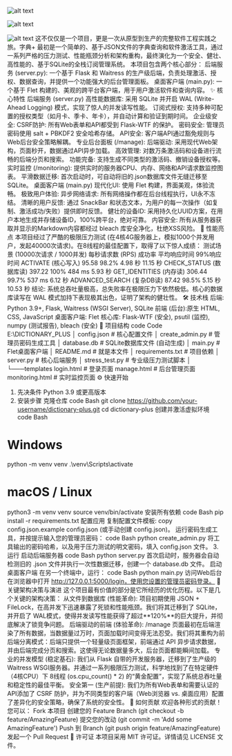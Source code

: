 ![alt text](https://img.shields.io/badge/python-3.9+-blue.svg)

![alt text](https://img.shields.io/badge/License-MIT-yellow.svg)

![alt text](https://img.shields.io/badge/PRs-welcome-brightgreen.svg)
这不仅仅是一个项目，更是一次从原型到生产的完整软件工程实践之旅。字典+ 最初是一个简单的、基于JSON文件的字典查询和软件激活工具，通过一系列严格的压力测试、性能瓶颈分析和架构重构，最终演化为一个安全、健壮、高性能的、基于SQLite的全栈订阅管理系统。
本项目包含两个核心部分：
后端服务 (server.py): 一个基于 Flask 和 Waitress 的生产级后端，负责处理激活、授权、数据查询，并提供一个功能强大的后台管理面板。
桌面客户端 (main.py): 一个基于 Flet 构建的、美观的跨平台客户端，用于用户激活软件和查询内容。
✨ 核心特性
后端服务 (server.py)
高性能数据库: 采用 SQLite 并开启 WAL (Write-Ahead Logging) 模式，实现了惊人的并发读写性能。
订阅式授权: 支持多种可配置的授权类型（如月卡、季卡、年卡），并自动计算和验证到期时间。
企业级安全:
CSRF防护: 所有Web表单和API都受到 Flask-WTF 的保护。
密码安全: 管理员密码使用 salt + PBKDF2 安全哈希存储。
API安全: 客户端API通过豁免规则与Web后台安全策略解耦。
专业后台面板 (/manage):
后端驱动: 采用现代Web架构，页面秒开，数据通过API异步加载。
高效管理: 对数万条激活码和设备进行流畅的后端分页和搜索。
功能完备: 支持生成不同类型的激活码、撤销设备授权等。
实时监控 (/monitoring): 提供实时的服务器CPU、内存、网络和API请求数监控图表。
平滑数据迁移: 首次启动时，可自动将旧的.json数据库文件无缝迁移至SQLite。
桌面客户端 (main.py)
现代化UI: 使用 Flet 构建，界面美观，体验流畅。
极致用户体验:
异步网络请求: 所有网络操作都在后台线程执行，UI永不冻结。
清晰的用户反馈: 通过 SnackBar 和状态文本，为用户的每一次操作（如复制、激活成功/失败）提供即时反馈。
健壮的设备ID: 采用持久化UUID方案，在用户本地生成并存储设备ID，100%跨平台，绝对可靠。
内容安全: 所有从服务器获取并显示的Markdown内容都经过 bleach 库安全净化，杜绝XSS风险。
🚀 性能亮点
本项目经过了严酷的极限压力测试 (在4核4G服务器上，模拟1000个并发用户，发起40000次请求)。在8线程的最佳配置下，取得了以下惊人成绩：
测试场景 (10000次请求 / 1000并发)	每秒请求数 (RPS)	成功率	平均响应时间	99%响应时间
ACTIVATE (核心写入)	95.58	98.2%	4.98 秒	11.15 秒
CHECK_STATUS (数据库读)	397.22	100%	484 ms	5.93 秒
GET_IDENTITIES (内存读)	306.44	99.7%	537 ms	6.12 秒
ADVANCED_SEARCH (复杂DB读)	87.42	98.5%	5.15 秒	10.53 秒
结论: 系统总吞吐量极高，总失败率在极限压力下依然极低。核心的数据库读写在 WAL 模式加持下表现极其出色，证明了架构的健壮性。
🛠️ 技术栈
后端: Python 3.9+, Flask, Waitress (WSGI Server), SQLite
前端 (后台):原生 HTML, CSS, JavaScript
桌面客户端: Flet
核心库: Flask-WTF (安全), psutil (监控), numpy (测试报告), bleach (安全)
📂 项目结构
code
Code
E:\DICTIONARY_PLUS
│   config.json               # 核心配置文件
│   create_admin.py           # 管理员密码生成工具
│   database.db               # SQLite数据库文件 (自动生成)
│   main.py                   # Flet桌面客户端
│   README.md                 # 就是本文件
│   requirements.txt          # 项目依赖
│   server.py                 # 核心后端服务
│   stress_test.py            # 专业级压力测试脚本
│
└───templates
        login.html            # 登录页面
        manage.html           # 后台管理页面
        monitoring.html       # 实时监控页面
⚙️ 快速开始
1. 先决条件
Python 3.9 或更高版本
2. 安装步骤
克隆仓库
code
Bash
git clone https://github.com/your-username/dictionary-plus.git
cd dictionary-plus
创建并激活虚拟环境
code
Bash
# Windows
python -m venv venv
.\venv\Scripts\activate

# macOS / Linux
python3 -m venv venv
source venv/bin/activate
安装所有依赖
code
Bash
pip install -r requirements.txt
配置应用
复制配置文件模板: copy config.json.example config.json (或手动创建 config.json)。
运行密码生成工具，并按提示输入您的管理员密码：
code
Bash
python create_admin.py
将工具输出的密码哈希，以及用于压力测试的明文密码，填入 config.json 文件。
3. 运行
启动后端服务器
code
Bash
python server.py
首次启动时，服务器会自动检测旧的 .json 文件并执行一次性数据迁移，创建一个 database.db 文件。
启动桌面客户端
在另一个终端中，运行：
code
Bash
python main.py
访问Web后台
在浏览器中打开 http://127.0.0.1:5000/login，使用您设置的管理员密码登录。
🧠 关键架构决策与演进
这个项目最有价值的部分是它所经历的优化历程。以下是几个关键的架构决策：
从文件到数据库 (性能革命): 项目初期使用 JSON + FileLock，在高并发下迅速暴露了死锁和性能瓶颈。我们将其迁移到了 SQLite，并开启了 WAL模式，使得并发读写性能获得了超过**120%**的巨大提升，并彻底解决了锁竞争问题。
后端驱动的前端 (体验革命): /manage 页面最初在后端渲染了所有数据，当数据量过万时，页面加载时间变得无法忍受。我们将其重构为前后端分离模式：后端只提供一个轻量级页面框架，前端通过 API 异步请求数据，并由后端完成分页和搜索。这使得无论数据量多大，后台页面都能瞬间加载。
专业的并发模型 (稳定基石): 我们从 Flask 自带的开发服务器，迁移到了生产级的 Waitress WSGI服务器。并通过一系列极限压力测试，科学地找到了在特定硬件（4核CPU）下 8线程 (os.cpu_count() * 2) 的“黄金配置”，实现了系统总吞吐量和稳定性的最佳平衡。
安全第一 (生产前提): 我们为所有Web表单和需要认证的API添加了 CSRF 防护，并为不同类型的客户端（Web浏览器 vs. 桌面应用）配置了差异化的安全策略，确保了系统的安全性。
🤝 如何贡献
欢迎各种形式的贡献！您可以：
Fork 本项目
创建您的 Feature Branch (git checkout -b feature/AmazingFeature)
提交您的改动 (git commit -m 'Add some AmazingFeature')
Push 到 Branch (git push origin feature/AmazingFeature)
发起一个 Pull Request
📄 许可证
本项目采用 MIT 许可证。详情请见 LICENSE 文件。
